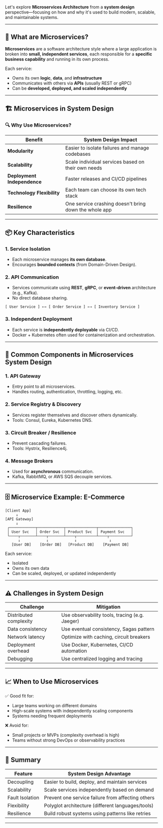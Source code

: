 Let's explore **Microservices Architecture** from a **system design** perspective—focusing on how and why it's used to build modern, scalable, and maintainable systems.

---

## 🧱 What are Microservices?

**Microservices** are a software architecture style where a large application is broken into **small, independent services**, each responsible for a **specific business capability** and running in its own process.

Each service:

* Owns its own **logic**, **data**, and **infrastructure**
* Communicates with others via **APIs** (usually REST or gRPC)
* Can be **developed, deployed, and scaled independently**

---

## 🏗️ Microservices in System Design

### 🔍 Why Use Microservices?

| Benefit                     | System Design Impact                                  |
| --------------------------- | ----------------------------------------------------- |
| **Modularity**              | Easier to isolate failures and manage codebases       |
| **Scalability**             | Scale individual services based on their own needs    |
| **Deployment Independence** | Faster releases and CI/CD pipelines                   |
| **Technology Flexibility**  | Each team can choose its own tech stack               |
| **Resilience**              | One service crashing doesn't bring down the whole app |

---

## 📦 Key Characteristics

### 1. **Service Isolation**

* Each microservice manages **its own database**.
* Encourages **bounded contexts** (from Domain-Driven Design).

### 2. **API Communication**

* Services communicate using **REST**, **gRPC**, or **event-driven** architecture (e.g., Kafka).
* No direct database sharing.

```text
[ User Service ] ←→ [ Order Service ] ←→ [ Inventory Service ]
```

### 3. **Independent Deployment**

* Each service is **independently deployable** via CI/CD.
* Docker + Kubernetes often used for containerization and orchestration.

---

## 🔧 Common Components in Microservices System Design

### 1. **API Gateway**

* Entry point to all microservices.
* Handles routing, authentication, throttling, logging, etc.

### 2. **Service Registry & Discovery**

* Services register themselves and discover others dynamically.
* Tools: Consul, Eureka, Kubernetes DNS.

### 3. **Circuit Breaker / Resilience**

* Prevent cascading failures.
* Tools: Hystrix, Resilience4j.

### 4. **Message Brokers**

* Used for **asynchronous** communication.
* Kafka, RabbitMQ, or AWS SQS decouple services.

---

## 🗄️ Microservice Example: E-Commerce

```text
[Client App]
     ↓
[API Gateway]
     ↓
 ┌────────────┬────────────┬──────────────┬───────────────┐
 │ User Svc   │ Order Svc  │ Product Svc  │ Payment Svc   │
 └────┬───────┴────┬───────┴────┬─────────┴────┬──────────┘
      ↓            ↓            ↓               ↓
   [User DB]    [Order DB]   [Product DB]    [Payment DB]
```

Each service:

* Isolated
* Owns its own data
* Can be scaled, deployed, or updated independently

---

## ⚠️ Challenges in System Design

| Challenge              | Mitigation                                     |
| ---------------------- | ---------------------------------------------- |
| Distributed complexity | Use observability tools, tracing (e.g. Jaeger) |
| Data consistency       | Use eventual consistency, Sagas pattern        |
| Network latency        | Optimize with caching, circuit breakers        |
| Deployment overhead    | Use Docker, Kubernetes, CI/CD automation       |
| Debugging              | Use centralized logging and tracing            |

---

## 📈 When to Use Microservices

✅ Good fit for:

* Large teams working on different domains
* High-scale systems with independently scaling components
* Systems needing frequent deployments

❌ Avoid for:

* Small projects or MVPs (complexity overhead is high)
* Teams without strong DevOps or observability practices

---

## 🧩 Summary

| Feature         | System Design Advantage                           |
| --------------- | ------------------------------------------------- |
| Decoupling      | Easier to build, deploy, and maintain services    |
| Scalability     | Scale services independently based on demand      |
| Fault Isolation | Prevent one service failure from affecting others |
| Flexibility     | Polyglot architecture (different languages/tools) |
| Resilience      | Build robust systems using patterns like retries  |

---